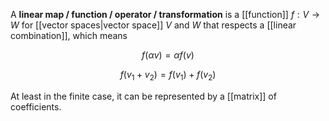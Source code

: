 A **linear map / function / operator / transformation** is a [[function]] $f: V \to W$ for [[vector spaces|vector space]] $V$ and $W$ that respects a [[linear combination]], which means

$$
f(\alpha v) = \alpha f(v)
$$

$$
f(v_1+v_2) = f(v_1) + f(v_2)
$$

At least in the finite case, it can be represented by a [[matrix]] of coefficients. 